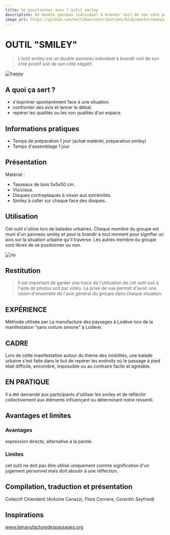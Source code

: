 ```yaml
---
title: Se positionner avec l'outil smiley
description: Un double panneau individuel à brandir soit de son côté positif soit de son côté négatif
image_url: https://github.com/multibao/contributions/blob/master/media/outil-smiley.jpg?raw=true
---
```


# OUTIL "SMILEY"

> L'outil smiley est un double panneau individuel à brandir soit de son côté positif soit de son côté négatif. 

![happy](https://framapic.org/gDu1EO27JPyB/MeHBT1I1zMbf.png)

## A quoi ça sert ?

* s'exprimer spontanément face à une situation.
* confronter des avis et lancer le débat.
* repérer les qualités ou les non qualités d'un espace.

## Informations pratiques

* Temps de préparation 1 jour (achat matériel, préparation smiley)
* Temps d'assemblage 1 jour

## Présentation 

Matériel :
* Tasseaux de bois 5x5x50 cm.
* Vis/clous.
* Disques contreplaqués à visser aux extrémités.
* Smiley à coller sur chaque face des disques.

## Utilisation
 
Cet outil s'utiise lors de balades urbaines. Chaque membre du groupe est muni d'un panneau smiley et peut le brandir à tout moment pour signifier un avis sur la situation urbaine qu'il traverse. 
Les autres membre du groupe sont libres de se positionner ou non.

![no](https://framapic.org/aC76XNIL16Wq/WvF8CvMdaSoq.png)

## Restitution

> Il est important de garder une trace de l'utilisation de cet outil soit à l'aide de photos soit par vidéo. La prise de vue permet d'avoir une vision d'ensemble de l'avis général du groupe dans chaque situation. 


## EXPÉRIENCE

Méthode utilisée par La manufacture des paysages à Lodève lors de la manifestation "sans voiture simone" à Lodève.

## CADRE

Lors de cette manifestation autour du thème des mobilités, une balade urbaine s'est faite dans le but de repérer les endroits où le passage à pied était difficile, encombré, impossible ou au contraire facile et agréable.

## EN PRATIQUE

Il a été demandé aux participants d'utiliser les smiley et de réfléchir collectivement aux éléments influençant ou déterminant notre ressenti.

## Avantages et limites 

### Avantages 

expression directe, alternative à la parole. 

### Limites 

cet outil ne doit pas être utilisé uniquement comme signification d'un jugement personnel mais doit aboutir à une réflection.

## Compilation, traduction et présentation

Collectif Chiendent (Antoine Canazzi, Flore Corriere, Corentin Seyfried)

## Inspirations

www.lamanufacturedespaysages.org
